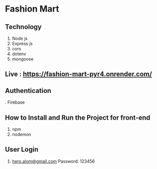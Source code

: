 
# Fashion Mart

## Technology
1. Node js
2. Express js
3. cors
4. dotenv
5. mongoose



## Live : https://fashion-mart-pyr4.onrender.com/


## Authentication 
. Firebase

## How to Install and Run the Project for front-end

1. npm 
2. nodemon


## User Login
1. hero.alom@gmail.com
Password: 123456

